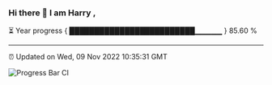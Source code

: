 ### Hi there 👋 I am Harry , 

⏳ Year progress { █████████████████████████▁▁▁▁▁ } 85.60 %

---

⏰ Updated on Wed, 09 Nov 2022 10:35:31 GMT

![Progress Bar CI](https://github.com/duykhang68/duykhang68/workflows/Progress%20Bar%20CI/badge.svg)
